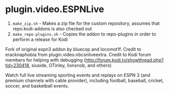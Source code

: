 plugin.video.ESPNLive
===================

1.  `make_zip.sh` - Makes a zip file for the custom repository, assumes that repo.kodi-addons is also checked out
2.  `make_repo-plugins.sh` - Copies the addon to repo-plugins in order to perform a release for Kodi

Fork of original espn3 addon by bluecop and locomot1f.
Credit to eracknaphobia from plugin.video.nbcsnliveextra.
Credit to Kodi forum members for helping with debugging (http://forum.kodi.tv/showthread.php?tid=230418,
siuside, OTinley, lionsnob, and others)

Watch full live streaming sporting events and replays on ESPN 3 (and premium channels with cable provider), including football, baseball, cricket, soccer, and basketball events.
